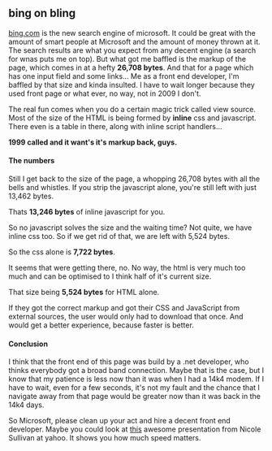 <article><h2>bing on bling</h2><p><a href="http://bing.com">bing.com</a> is the new search engine of microsoft. It could be great with the amount of smart people at Microsoft and the amount of money thrown at it. The search results are what you expect from any decent engine (a search for wnas puts me on top). But what got me baffled is the markup of the page, which comes in at a hefty <strong>26,708 bytes</strong>. And that for a page which has one input field and some links... Me as a front end developer, I'm baffled by that size and kinda insulted. I have to wait longer because they used front page or what ever, no way, not in 2009 I don't.</p><p>The real fun comes when you do a certain magic trick called view source. Most of the size of the HTML is being formed by <strong>inline</strong> css and javascript. There even is a table in there, along with inline script handlers...</p><p><strong>1999 called and it want's it's markup back, guys.</strong></p><h4>The numbers</h4><p>Still I get back to the size of the page, a whopping 26,708 bytes with all the bells and whistles. If you strip the javascript alone, you're still left with just 13,462 bytes.</p><p>Thats <strong>13,246 bytes</strong> of inline javascript for you.</p><p>So no javascript solves the size and the waiting time? Not quite, we have inline css too. So if we get rid of that, we are left with 5,524 bytes.</p><p>So the css alone is <strong>7,722 bytes</strong>.</p><p>It seems that were getting there, no. No way, the html is very much too much and can be optimised to I think half of it's current size. </p><p>That size being <strong>5,524 bytes</strong> for HTML alone.</p><p>If they got the correct markup and got their CSS and JavaScript from external sources, the user would only had to download that once. And would get a better experience, because faster is better.</p><h4>Conclusion</h4><p>I think that the front end of this page was build by a .net developer, who thinks everybody got a broad band connection. Maybe that is the case, but I know that my patience is less now than it was when I had a 14k4 modem. If I have to wait, even for a few seconds, it's not my fault and the chance that I navigate away from that page would be greater now than it was back in the 14k4 days.</p><p>So Microsoft, please clean up your act and hire a decent front end developer. Maybe you could look at <a href="http://video.yahoo.com/watch/4156174/11192533">this</a> awesome presentation from Nicole Sullivan at yahoo. It shows you how much speed matters.</p>			</article>